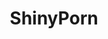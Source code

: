 ---
title: ShinyPorn
crosslinks:
- livven
- botwatch
- youtubefactsbot
- LatexUnderClothes
- GirlsinWrupPants
- Eliza_cs
- ShinyEcchi
- BustyNaturalPornstars
- femalepov
- john_yukis_bots
- layerednylons
- LauraParadise
- pics
- Tori_Black
- messyjessie58
- JavDownloadCenter
- GirlswithBodypaint
- KimmyGranger
- kinkycelebs
- bimbofetish
---